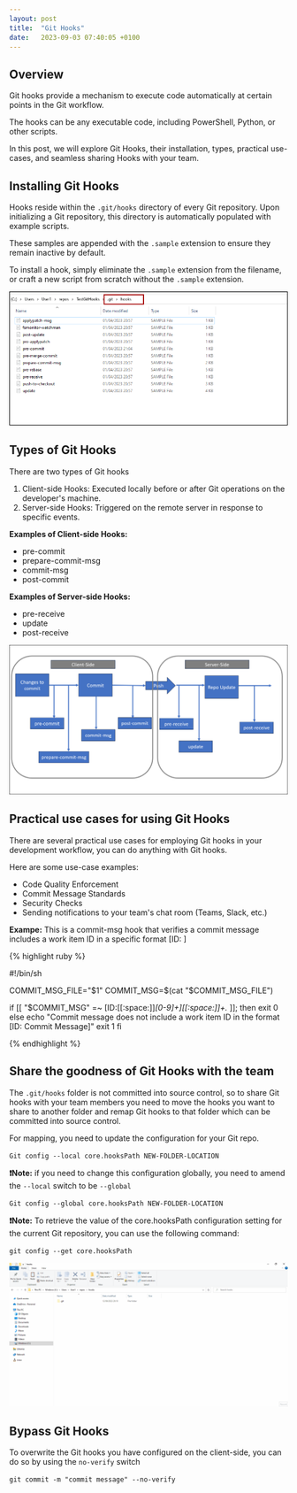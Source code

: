 ```yaml
---
layout: post
title:  "Git Hooks"
date:   2023-09-03 07:40:05 +0100
---
```


## Overview

Git hooks provide a mechanism to execute code automatically at certain points in the Git workflow.

The hooks can be any executable code, including PowerShell, Python, or other scripts.

In this post, we will explore Git Hooks, their installation, types, practical use-cases, and seamless sharing Hooks with your team.

## Installing Git Hooks

Hooks reside within the `.git/hooks` directory of every Git repository. Upon initializing a Git repository, this directory is automatically populated with example scripts.

These samples are appended with the `.sample` extension to ensure they remain inactive by default.

To install a hook, simply eliminate the `.sample` extension from the filename, or craft a new script from scratch without the `.sample` extension.

![Samples](/assets/images/git-hooks/samples.png)

## Types of Git Hooks

There are two types of Git hooks

1. Client-side Hooks: Executed locally before or after Git operations on the developer's machine.
1. Server-side Hooks: Triggered on the remote server in response to specific events.

**Examples of Client-side Hooks:**
- pre-commit
- prepare-commit-msg
- commit-msg
- post-commit

**Examples of Server-side Hooks:**
- pre-receive
- update
- post-receive

![Client Side & Server Side Hooks](/assets/images/git-hooks/serverside-clientside-hooks.png)

## Practical use cases for using Git Hooks

There are several practical use cases for employing Git hooks in your development workflow, you can do anything with Git hooks.

Here are some use-case examples:

- Code Quality Enforcement
- Commit Message Standards
- Security Checks
- Sending notifications to your team's chat room (Teams, Slack, etc.)

**Exampe:** This is a commit-msg hook that verifies a commit message includes a work item ID in a specific format [ID: <work item ID>]

{% highlight ruby %}

#!/bin/sh

COMMIT_MSG_FILE="$1"
COMMIT_MSG=$(cat "$COMMIT_MSG_FILE")

if [[ "$COMMIT_MSG" =~ \[ID:[[:space:]]*[0-9]+\][[:space:]]+.* ]]; then
  exit 0
else
  echo "Commit message does not include a work item ID in the format [ID: <work item ID> Commit Message]"
  exit 1
fi

{% endhighlight %}


## Share the goodness of Git Hooks with the team

The `.git/hooks` folder is not committed into source control, so to share Git hooks with your team members you need to move the hooks you want to share to another folder and remap Git hooks to that folder which can be committed into source control.

For mapping, you need to update the configuration for your Git repo.

`Git config --local core.hooksPath NEW-FOLDER-LOCATION`

**❗Note:** if you need to change this configuration globally, you need to amend the `--local` switch to be `--global`

`Git config --global core.hooksPath NEW-FOLDER-LOCATION`

**❗Note:** To retrieve the value of the core.hooksPath configuration setting for the current Git repository, you can use the following command:

`git config --get core.hooksPath`

![Share Git Hooks](/assets/images/git-hooks/share-hooks.gif)

## Bypass Git Hooks

To overwrite the Git hooks you have configured on the client-side, you can do so by using the `no-verify` switch

`git commit -m "commit message" --no-verify`